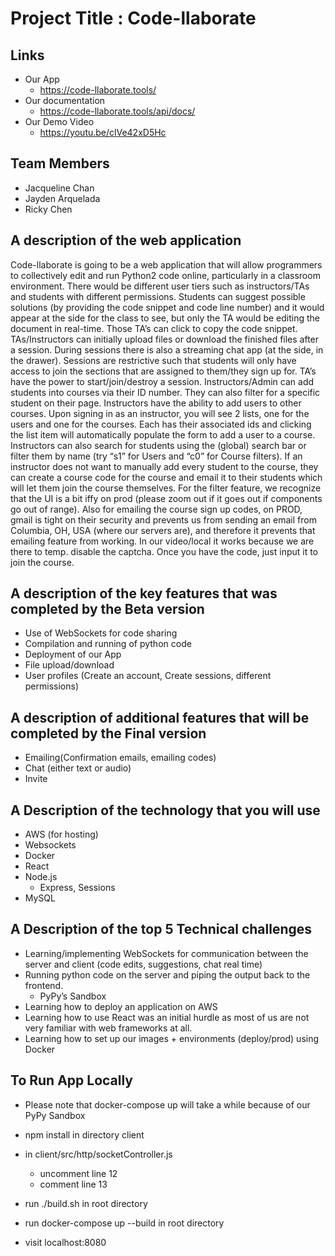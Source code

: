 # Project Title : Code-llaborate

## Links

- Our App
    - https://code-llaborate.tools/
- Our documentation
    - https://code-llaborate.tools/api/docs/
- Our Demo Video
    - https://youtu.be/clVe42xD5Hc


## Team Members

- Jacqueline Chan 
- Jayden Arquelada 
- Ricky Chen 

## A description of the web application

Code-llaborate is going to be a web application that will allow programmers to collectively edit and run Python2 code online, particularly in a classroom environment. There would be different user tiers such as instructors/TAs and students with different permissions. Students can suggest possible solutions (by providing the code snippet and code line number) and it would appear at the side for the class to see, but only the TA would be editing the document in real-time. Those TA’s can click to copy the code snippet.  TAs/Instructors can initially upload files or download the finished files after a session. During sessions there is also a streaming chat app (at the side, in the drawer). Sessions are restrictive such that students will only have access to join the sections that are assigned to them/they sign up for. TA’s have the power to start/join/destroy a session. Instructors/Admin can add students into courses via their ID number. They can also filter for a specific student on their page.
Instructors have the ability to add users to other courses. Upon signing in as an instructor, you will see 2 lists, one for the users and one for the courses. Each has their associated ids and clicking the list item will automatically populate the form to add a user to a course. Instructors can also search for students using the (global) search bar or filter them by name (try “s1” for Users and “c0” for Course filters). If an instructor does not want to manually add every student to the course, they can create a course code for the course and email it to their students which will let them join the course themselves. For the filter feature, we recognize that the UI is a bit iffy on prod (please zoom out if it goes out if components go out of range). Also for emailing the course sign up codes, on PROD, gmail is tight on their security and prevents us from sending an email from Columbia, OH, USA (where our servers are), and therefore it prevents that emailing feature from working. In our video/local it works because we are there to temp. disable the captcha. Once you have the code, just input it to join the course.


## A description of the key features that was completed by the Beta version

- Use of WebSockets for code sharing
- Compilation and running of python code
- Deployment of our App
- File upload/download
- User profiles (Create an account, Create sessions, different permissions) 

## A description of additional features that will be completed by the Final version
- Emailing(Confirmation emails, emailing codes)
- Chat (either text or audio)
- Invite


## A Description of the technology that you will use

- AWS (for hosting)
- Websockets 
- Docker
- React
- Node.js
    - Express, Sessions
- MySQL

## A Description of the top 5 Technical challenges

- Learning/implementing WebSockets for communication between the server and client (code edits, suggestions, chat real time) 
- Running python code on the server and piping the output back to the frontend.
    - PyPy’s Sandbox
- Learning how to deploy an application on AWS
- Learning how to use React was an initial hurdle as most of us are not very familiar with web frameworks at all.
- Learning how to set up our images + environments (deploy/prod) using Docker

## To Run App Locally
- Please note that docker-compose up will take a while because of our PyPy Sandbox

- npm install in directory client
- in client/src/http/socketController.js
    - uncomment line 12
    - comment line 13
- run ./build.sh in root directory
- run docker-compose up --build in root directory
- visit localhost:8080

